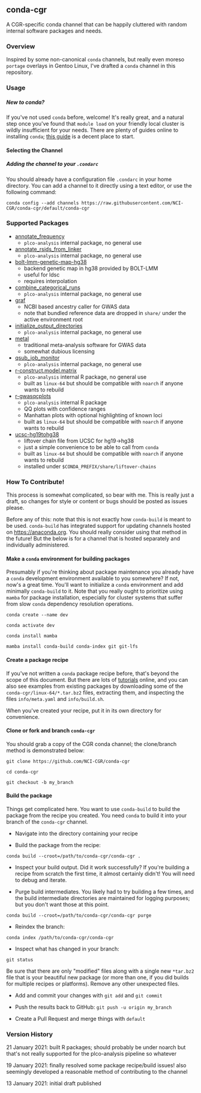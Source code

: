 ## conda-cgr

A CGR-specific conda channel that can be happily cluttered with
random internal software packages and needs.

### Overview

Inspired by some non-canonical `conda` channels, but really even moreso
`portage` overlays in Gentoo Linux, I've drafted a `conda` channel in this
repository.

### Usage

##### New to conda?

If you've not used `conda` before, welcome! It's really great, and a natural
step once you've found that `module load` on your friendly local cluster is
wildly insufficient for your needs. There are plenty of guides online to 
installing `conda`; [this guide](https://bioconda.github.io/user/install.html)
is a decent place to start.

#### Selecting the Channel

##### Adding the channel to your `.condarc`

You should already have a configuration file `.condarc` in your home directory.
You can add a channel to it directly using a text editor, or use the following command:

`conda config --add channels https://raw.githubusercontent.com/NCI-CGR/conda-cgr/default/conda-cgr`

### Supported Packages

- [annotate_frequency](https://github.com/NCI-CGR/annotate_frequency)
  - `plco-analysis` internal package, no general use
- [annotate_rsids_from_linker](https://github.com/NCI-CGR/annotate_rsids_from_linker)
  - `plco-analysis` internal package, no general use
- [bolt-lmm-genetic-map-hg38](https://alkesgroup.broadinstitute.org/BOLT-LMM)
  - backend genetic map in hg38 provided by BOLT-LMM
  - useful for ldsc
  - requires interpolation
- [combine_categorical_runs](https://github.com/NCI-CGR/combine_categorical_runs)
  - `plco-analysis` internal package, no general use
- [graf](https://github.com/ncbi/graf)
  - NCBI based ancestry caller for GWAS data
  - note that bundled reference data are dropped in `share/` under the active environment root
- [initialize_output_directories](https://github.com/NCI-CGR/initialize_output_directories)
  - `plco-analysis` internal package, no general use
- [metal](http://csg.sph.umich.edu/abecasis/Metal/index.html)
  - traditional meta-analysis software for GWAS data
  - somewhat dubious licensing
- [qsub_job_monitor](https://github.com/NCI-CGR/qsub_job_monitor)
  - `plco-analysis` internal package, no general use
- [r-construct.model.matrix](https://github.com/NCI-CGR/construct.model.matrix)
  - `plco-analysis` internal R package, no general use
  - built as `linux-64` but should be compatible with `noarch` if anyone wants to rebuild
- [r-gwasqcplots](https::github.com/cpalmer718/gwasqcplots)
  - `plco-analysis` internal R package
  - QQ plots with confidence ranges
  - Manhattan plots with optional highlighting of known loci
  - built as `linux-64` but should be compatible with `noarch` if anyone wants to rebuild
- [ucsc-hg19tohg38](http://hgdownload.soe.ucsc.edu/goldenPath/hg19/liftOver)
  - liftover chain file from UCSC for hg19->hg38
  - just a simple convenience to be able to call from `conda`
  - built as `linux-64` but should be compatible with `noarch` if anyone wants to rebuild
  - installed under `$CONDA_PREFIX/share/liftover-chains`

### How To Contribute!

This process is somewhat complicated, so bear with me. This is really just a draft,
so changes for style or content or bugs should be posted as issues please.

Before any of this: note that this is not exactly how `conda-build` is meant to be
used. `conda-build` has integrated support for updating channels hosted on https://anaconda.org.
You should really consider using that method in the future! But the below is 
for a channel that is hosted separately and individually administered.

#### Make a `conda` environment for building packages

Presumably if you're thinking about package maintenance you already have a `conda` development
environment available to you somewhere? If not, now's a great time. You'll want to initialize
a `conda` environment and add minimally `conda-build` to it. Note that you really ought to
prioritize using `mamba` for package installation, especially for cluster systems that
suffer from slow `conda` dependency resolution operations.

`conda create --name dev`

`conda activate dev`

`conda install mamba`

`mamba install conda-build conda-index git git-lfs`

#### Create a package recipe

If you've not written a `conda` package recipe before, that's beyond the scope of this document.
But there are lots of [tutorials](https://docs.conda.io/projects/conda-build/en/latest/concepts/recipe.html) 
online, and you can also see examples from existing packages
by downloading some of the `conda-cgr/linux-64/*.tar.bz2` files, extracting them, and inspecting
the files `info/meta.yaml` and `info/build.sh`.

When you've created your recipe, put it in its own directory for convenience.

#### Clone or fork and branch `conda-cgr`

You should grab a copy of the CGR conda channel; the clone/branch method is demonstrated below:

`git clone https://github.com/NCI-CGR/conda-cgr`

`cd conda-cgr`

`git checkout -b my_branch`

#### Build the package

Things get complicated here. You want to use `conda-build` to build the package from the recipe
you created. You need `conda` to build it into your branch of the `conda-cgr` channel.

- Navigate into the directory containing your recipe

- Build the package from the recipe:

`conda build --croot=/path/to/conda-cgr/conda-cgr .`

- Inspect your build output. Did it work successfully? If you're building a recipe from scratch
the first time, it almost certainly didn't! You will need to debug and iterate.

- Purge build intermediates. You likely had to try building a few times, and the build intermediate
directories are maintained for logging purposes; but you don't want those at this point.

`conda build --croot=/path/to/conda-cgr/conda-cgr purge`

- Reindex the branch:

`conda index /path/to/conda-cgr/conda-cgr`

- Inspect what has changed in your branch:

`git status`

Be sure that there are only "modified" files along with a single new `*tar.bz2` file that is your
beautiful new package (or more than one, if you did builds for multiple recipes or platforms). Remove
any other unexpected files.

- Add and commit your changes with `git add` and `git commit`

- Push the results back to GitHub: `git push -u origin my_branch`

- Create a Pull Request and merge things with `default`

### Version History

21 January 2021: built R packages; should probably be under noarch but that's not really supported
for the plco-analysis pipeline so whatever

19 January 2021: finally resolved some package recipe/build issues! also seemingly developed
a reasonable method of contributing to the channel

13 January 2021: initial draft published
